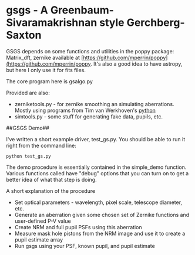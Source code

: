 # gsgs - A Greenbaum-Sivaramakrishnan style Gerchberg-Saxton
GSGS depends on some functions and utilities in the poppy package:
Matrix_dft, zernike available at [https://github.com/mperrin/poppy](https://github.com/mperrin/poppy. 
It's also a good idea to have astropy, but here I only use it for fits files.

The core program here is gsalgo.py

Provided are also:

* zerniketools.py - for zernike smoothing an simulating aberrations. Mostly using programs from Tim van Werkhoven's [python](http://python101.vanwerkhoven.org)
* simtools.py - some stuff for generating fake data, pupils, etc.

##GSGS Demo##

I've written a short example driver, test_gs.py. You should be able to run it right from the command line:

	python test_gs.py

The demo procedure is essentially contained in the simple_demo function. Various functions called have "debug" options that you can turn on to get a better idea of what that step is doing. 

A short explanation of the procedure

* Set optical parameters - wavelength, pixel scale, telescope diameter, etc.
* Generate an aberration given some chosen set of Zernike functions and user-defined P-V value
* Create NRM and full pupil PSFs using this aberration
* Measure mask hole pistons from the NRM image and use it to create a pupil estimate array
* Run gsgs using your PSF, known pupil, and pupil estimate

